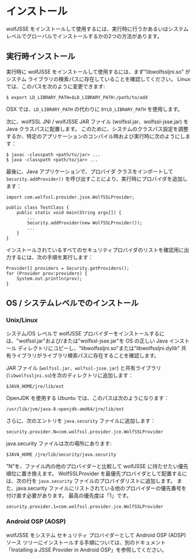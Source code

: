 #  インストール

wolfJSSE をインストールして使用するには、実行時に行うかあるいはシステム レベルでグローバルでインストールするかの2つの方法があります。


##  実行時インストール

実行時に wolfJSSE をインストールして使用するには、まず"libwolfssljni.so" がシステム ライブラリの検索パスに存在していることを確認してください。 Linux では、このパスを次のように変更できます:


```
$ export LD_LIBRARY_PATH=$LD_LIBRARY_PATH:/path/to/add
```
OSX では、`LD_LIBRARY_PATH` の代わりに `DYLD_LIBRARY_PATH` を使用します。

次に、wolfSSL JNI / wolfJSSE JAR ファイル (wolfssl.jar、wolfssl-jsse.jar) を Java クラスパスに配置します。 このために、システムのクラスパス設定を調整するか、特定のアプリケーションのコンパイル時および実行時に次のようにします：


```
$ javac -classpath <path/to/jar> ...
$ java -classpath <path/to/jar> ...
```
最後に、Java アプリケーションで、プロバイダ クラスをインポートして `Security.addProvider()` を呼び出すことにより、実行時にプロバイダを追加します：

```
import com.wolfssl.provider.jsse.WolfSSLProvider;

public class TestClass {
    public static void main(String args[]) {
        ...
        Security.addProvider(new WolfSSLProvider());
        ...
    }
}
```
インストールされているすべてのセキュリティプロバイダのリストを確認用に出力するには、次の手順を実行します：


```
Provider[] providers = Security.getProviders();
for (Provider prov:providers) {
    System.out.println(prov);
}
```

##  OS / システムレベルでのインストール

###  Unix/Linux

システム/OS レベルで wolfJSSE プロバイダーをインストールするには、"wolfssl.jar"および/または"wolfssl-jsse.jar"を OS の正しい Java インストール ディレクトリにコピーし、"libwolfssljni.so"または"libwolfssljni.dylib" 共有ライブラリがライブラリ検索パスに存在することを確認します。

JAR ファイル (`wolfssl.jar`、`wolfssl-jsse.jar`) と共有ライブラリ(`libwolfssljni.so`)を次のディレクトリに追加します：



```
$JAVA_HOME/jre/lib/ext
```
OpenJDK を使用する Ubuntu では、このパスは次のようになります：

```
/usr/lib/jvm/java-8-openjdk-amd64/jre/lib/ext
```

さらに、次のエントリを `java.security` ファイルに追加します：


```
security.provider.N=com.wolfssl.provider.jce.WolfSSLProvider
```

java.security ファイルは次の場所にあります:

```
$JAVA_HOME /jre/lib/security/java.security
```
"N"を、ファイル内の他のプロバイダーと比較して wolfJSSE に持たせたい優先順位に置き換えます。 WolfSSLProvider を最優先プロバイダとして配置するには、次の行を `java.security` ファイルのプロバイダリストに追加します。 また、java.security ファイルにリストされている他のプロバイダーの優先番号を付け直す必要があります。 最高の優先度は「1」です。


```
security.provider.1=com.wolfssl.provider.jce.WolfSSLProvider
```

###  Android OSP (AOSP)

wolfJSSE をシステム セキュリティ プロバイダーとして Android OSP (AOSP) ソース ツリーにインストールする手順については、別のドキュメント「Installing a JSSE Provider in Android OSP」を参照してください。


